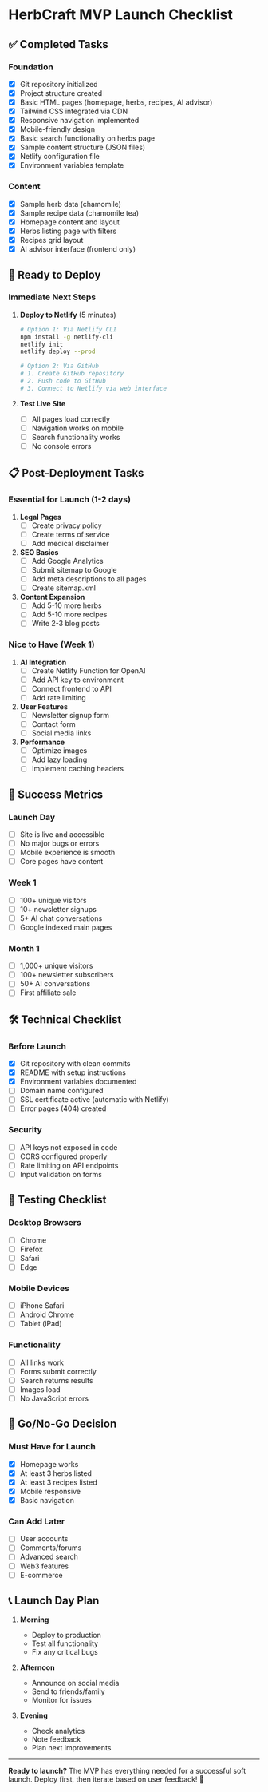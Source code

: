 # HerbCraft MVP Launch Checklist

## ✅ Completed Tasks

### Foundation
- [x] Git repository initialized
- [x] Project structure created
- [x] Basic HTML pages (homepage, herbs, recipes, AI advisor)
- [x] Tailwind CSS integrated via CDN
- [x] Responsive navigation implemented
- [x] Mobile-friendly design
- [x] Basic search functionality on herbs page
- [x] Sample content structure (JSON files)
- [x] Netlify configuration file
- [x] Environment variables template

### Content
- [x] Sample herb data (chamomile)
- [x] Sample recipe data (chamomile tea)
- [x] Homepage content and layout
- [x] Herbs listing page with filters
- [x] Recipes grid layout
- [x] AI advisor interface (frontend only)

## 🚀 Ready to Deploy

### Immediate Next Steps

1. **Deploy to Netlify** (5 minutes)
   ```bash
   # Option 1: Via Netlify CLI
   npm install -g netlify-cli
   netlify init
   netlify deploy --prod
   
   # Option 2: Via GitHub
   # 1. Create GitHub repository
   # 2. Push code to GitHub
   # 3. Connect to Netlify via web interface
   ```

2. **Test Live Site**
   - [ ] All pages load correctly
   - [ ] Navigation works on mobile
   - [ ] Search functionality works
   - [ ] No console errors

## 📋 Post-Deployment Tasks

### Essential for Launch (1-2 days)

1. **Legal Pages**
   - [ ] Create privacy policy
   - [ ] Create terms of service
   - [ ] Add medical disclaimer

2. **SEO Basics**
   - [ ] Add Google Analytics
   - [ ] Submit sitemap to Google
   - [ ] Add meta descriptions to all pages
   - [ ] Create sitemap.xml

3. **Content Expansion**
   - [ ] Add 5-10 more herbs
   - [ ] Add 5-10 more recipes
   - [ ] Write 2-3 blog posts

### Nice to Have (Week 1)

1. **AI Integration**
   - [ ] Create Netlify Function for OpenAI
   - [ ] Add API key to environment
   - [ ] Connect frontend to API
   - [ ] Add rate limiting

2. **User Features**
   - [ ] Newsletter signup form
   - [ ] Contact form
   - [ ] Social media links

3. **Performance**
   - [ ] Optimize images
   - [ ] Add lazy loading
   - [ ] Implement caching headers

## 🎯 Success Metrics

### Launch Day
- [ ] Site is live and accessible
- [ ] No major bugs or errors
- [ ] Mobile experience is smooth
- [ ] Core pages have content

### Week 1
- [ ] 100+ unique visitors
- [ ] 10+ newsletter signups
- [ ] 5+ AI chat conversations
- [ ] Google indexed main pages

### Month 1
- [ ] 1,000+ unique visitors
- [ ] 100+ newsletter subscribers
- [ ] 50+ AI conversations
- [ ] First affiliate sale

## 🛠️ Technical Checklist

### Before Launch
- [x] Git repository with clean commits
- [x] README with setup instructions
- [x] Environment variables documented
- [ ] Domain name configured
- [ ] SSL certificate active (automatic with Netlify)
- [ ] Error pages (404) created

### Security
- [ ] API keys not exposed in code
- [ ] CORS configured properly
- [ ] Rate limiting on API endpoints
- [ ] Input validation on forms

## 📱 Testing Checklist

### Desktop Browsers
- [ ] Chrome
- [ ] Firefox
- [ ] Safari
- [ ] Edge

### Mobile Devices
- [ ] iPhone Safari
- [ ] Android Chrome
- [ ] Tablet (iPad)

### Functionality
- [ ] All links work
- [ ] Forms submit correctly
- [ ] Search returns results
- [ ] Images load
- [ ] No JavaScript errors

## 🚦 Go/No-Go Decision

### Must Have for Launch
- [x] Homepage works
- [x] At least 3 herbs listed
- [x] At least 3 recipes listed
- [x] Mobile responsive
- [x] Basic navigation

### Can Add Later
- [ ] User accounts
- [ ] Comments/forums
- [ ] Advanced search
- [ ] Web3 features
- [ ] E-commerce

## 📞 Launch Day Plan

1. **Morning**
   - Deploy to production
   - Test all functionality
   - Fix any critical bugs

2. **Afternoon**
   - Announce on social media
   - Send to friends/family
   - Monitor for issues

3. **Evening**
   - Check analytics
   - Note feedback
   - Plan next improvements

---

**Ready to launch?** The MVP has everything needed for a successful soft launch. Deploy first, then iterate based on user feedback! 🌿